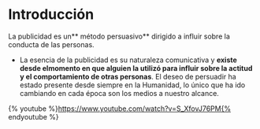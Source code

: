 # Introducción

La publicidad es un** método persuasivo** dirigido a influir sobre la conducta de las personas.

*   La esencia de la publicidad es su naturaleza comunicativa y **existe desde elmomento en que alguien la utilizó para influir sobre la actitud y el comportamiento de otras personas**. El deseo de persuadir ha estado presente desde siempre en la Humanidad, lo único que ha ido cambiando en cada época son los medios a nuestro alcance.

{% youtube %}https://www.youtube.com/watch?v=S_XfovJ76PM{% endyoutube %}
